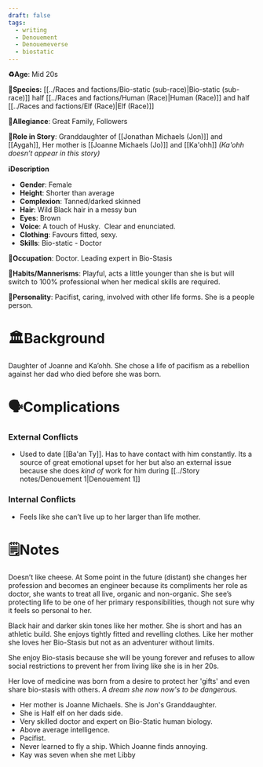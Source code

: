 ```yaml
---
draft: false
tags:
  - writing
  - Denouement
  - Denouemeverse
  - biostatic
---
```


**♻️Age**:  Mid 20s

👾**Species:**  [[../Races and factions/Bio-static (sub-race)|Bio-static (sub-race)]] half [[../Races and factions/Human (Race)|Human (Race)]] and half [[../Races and factions/Elf (Race)|Elf (Race)]]

🏅**Allegiance**: Great Family, Followers

**🎲Role in Story**:  Granddaughter of [[Jonathan Michaels (Jon)]] and [[Aygah]], Her mother is [[Joanne Michaels (Jo)]] and [[Ka'ohh]] *(Ka'ohh doesn’t appear in this story)*

**ℹ️Description**

* **Gender**:  Female
* **Height**: Shorter than average 
* **Complexion**: Tanned/darked skinned
* **Hair**:  Wild Black hair in a messy bun
* **Eyes**:  Brown
* **Voice**:  A touch of Husky.  Clear and enunciated.
* **Clothing**:  Favours fitted, sexy.
* **Skills**: Bio-static  - Doctor 

**💼Occupation**: Doctor. Leading expert in Bio-Stasis

**🎺Habits/Mannerisms**: Playful, acts a little younger than she is but will switch to 100% professional when her medical skills are required.

**🧨Personality**: Pacifist, caring, involved with other life forms. She is a people person.

# 🏛️Background

Daughter of Joanne and Ka’ohh. She chose a life of pacifism as a rebellion against her dad who died before she was born.

# 🗣️Complications

### **External Conflicts**

- Used to date [[Ba'an Ty]]. Has to have contact with him constantly. Its a source of great emotional upset for her but also an external issue because she does *kind of* work for him during [[../Story notes/Denouement 1|Denouement 1]]

### **Internal Conflicts**

- Feels like she can’t live up to her larger than life mother.

# 🗒️Notes

Doesn’t like cheese. At Some point in the future (distant) she changes her profession and becomes an engineer because its compliments her role as doctor, she wants to treat all live, organic and non-organic. She see’s protecting life to be one of her primary responsibilities, though not sure why it feels so personal to her.

Black hair and darker skin tones like her mother. She is short and has an athletic build. She enjoys tightly fitted and revelling clothes. Like her mother she loves her Bio-Stasis but not as an adventurer without limits. 

She enjoy Bio-stasis because she will be young forever and refuses to allow social restrictions to prevent her from living like she is in her 20s. 

Her love of medicine was born from a desire to protect her 'gifts' and even share bio-stasis with others. *A dream she now now's to be dangerous.*

- Her mother is Joanne Michaels. She is Jon's Granddaughter.
- She is Half elf on her dads side.
- Very skilled doctor and expert on Bio-Static human biology.
- Above average intelligence.
- Pacifist.
- Never learned to  fly a ship. Which Joanne finds annoying.
- Kay was seven when she met Libby